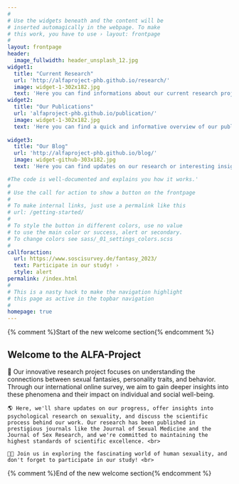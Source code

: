 ```yaml
---
#
# Use the widgets beneath and the content will be
# inserted automagically in the webpage. To make
# this work, you have to use › layout: frontpage
#
layout: frontpage
header:
  image_fullwidth: header_unsplash_12.jpg
widget1:
  title: "Current Research"
  url: 'http://alfaproject-phb.github.io/research/'
  image: widget-1-302x182.jpg
  text: 'Here you can find informations about our current research project. Get informed and participate'
widget2:
  title: "Our Publications"
  url: 'alfaproject-phb.github.io/publication/'
  image: widget-1-302x182.jpg
  text: 'Here you can find a quick and informative overview of our published papers.'
  
widget3:
  title: "Our Blog"
  url: 'http://alfaproject-phb.github.io/blog/'
  image: widget-github-303x182.jpg
  text: 'Here you can find updates on our research or interesting insights into our field and academic work' 

#The code is well-documented and explains you how it works.'
#
# Use the call for action to show a button on the frontpage
#
# To make internal links, just use a permalink like this
# url: /getting-started/
#
# To style the button in different colors, use no value
# to use the main color or success, alert or secondary.
# To change colors see sass/_01_settings_colors.scss
#
callforaction:
  url: https://www.soscisurvey.de/fantasy_2023/
  text: Participate in our study! ›
  style: alert
permalink: /index.html
#
# This is a nasty hack to make the navigation highlight
# this page as active in the topbar navigation
#
homepage: true
---
```


{% comment %}Start of the new welcome section{% endcomment %}
<div class="project-description">
  <h2>Welcome to the ALFA-Project</h2>
  <p>
    🔬 Our innovative research project focuses on understanding the connections between sexual fantasies, personality traits, and behavior. Through our international online survey, we aim to gain deeper insights into these phenomena and their impact on individual and social well-being. <br> 
    
    🌎 Here, we'll share updates on our progress, offer insights into psychological research on sexuality, and discuss the scientific process behind our work. Our research has been published in prestigious journals like the Journal of Sexual Medicine and the Journal of Sex Research, and we're committed to maintaining the highest standards of scientific excellence. <br> 
    
    🧠💬 Join us in exploring the fascinating world of human sexuality, and don't forget to participate in our study! <br>
  </p>
</div>
{% comment %}End of the new welcome section{% endcomment %}

